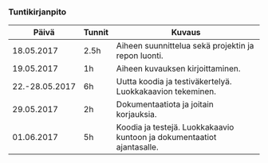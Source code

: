 ### Tuntikirjanpito
Päivä | Tunnit | Kuvaus
--------------- | ----- | ------
18.05.2017 | 2.5h | Aiheen suunnittelua sekä projektin ja repon luonti.
19.05.2017 | 1h | Aiheen kuvauksen kirjoittaminen.
22.-28.05.2017| 6h | Uutta koodia ja testiväkertelyä. Luokkakaavion tekeminen.
29.05.2017 | 2h | Dokumentaatiota ja joitain korjauksia.
01.06.2017 | 5h | Koodia ja testejä. Luokkakaavio kuntoon ja dokumentaatiot ajantasalle.